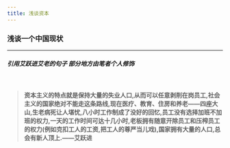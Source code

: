 ```yaml
---
title: 浅谈资本
---
```


### 浅谈一个中国现状
---
##### 引用艾跃进艾老的句子 部分地方由笔者个人修饰

<br>

> **资本主义的特点就是保持大量的失业人口,从而可以任意剥削在岗员工,社会主义的国家绝对不能走这条路线,现在医疗、教育、住房和养老——四座大山,生老病死让人堪忧,八小时工作制成了没好的回忆,员工没有选择加班不加班的权力,一天的工作时间可达十几小时,老板拥有随意开除员工和压榨员工的权力(例如克扣工人的工资,把工人的尊严当儿戏),国家拥有大量的人口,总会有新人顶上.——艾跃进**
